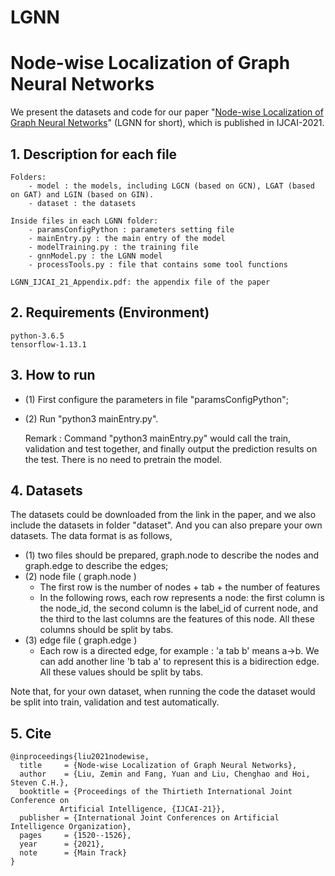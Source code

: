 # LGNN

# Node-wise Localization of Graph Neural Networks

We present the datasets and code for our paper "[Node-wise Localization of Graph Neural Networks](https://zemin-liu.github.io/papers/LGNN-IJCAI-21.pdf)" (LGNN for short), which is published in IJCAI-2021.


## 1. Description for each file

	Folders:
		- model : the models, including LGCN (based on GCN), LGAT (based on GAT) and LGIN (based on GIN).
		- dataset : the datasets
	
	Inside files in each LGNN folder:
		- paramsConfigPython : parameters setting file
		- mainEntry.py : the main entry of the model
		- modelTraining.py : the training file 
		- gnnModel.py : the LGNN model
		- processTools.py : file that contains some tool functions
	
	LGNN_IJCAI_21_Appendix.pdf: the appendix file of the paper
	
## 2. Requirements (Environment)

	python-3.6.5
	tensorflow-1.13.1

## 3. How to run

- (1) First configure the parameters in file "paramsConfigPython";
- (2) Run "python3 mainEntry.py".
	
	Remark : Command "python3 mainEntry.py" would call the train, validation and test together, and finally output the prediction results on the test. There is no need to pretrain the model.

## 4. Datasets

The datasets could be downloaded from the link in the paper, and we also include the datasets in folder "dataset".
And you can also prepare your own datasets. The data format is as follows,
- (1) two files should be prepared, graph.node to describe the nodes and graph.edge to describe the edges;
- (2) node file ( graph.node )
	- The first row is the number of nodes + tab + the number of features
	- In the following rows, each row represents a node: the first column is the node_id, the second column is the label_id of current node, and the third to the last columns are the features of this node. All these columns should be split by tabs.
- (3) edge file ( graph.edge )
	- Each row is a directed edge, for example : 'a tab b' means a->b. We can add another line 'b tab a' to represent this is a bidirection edge. All these values should be split by tabs.

Note that, for your own dataset, when running the code the dataset would be split into train, validation and test automatically.


## 5. Cite
	
	@inproceedings{liu2021nodewise,
	  title     = {Node-wise Localization of Graph Neural Networks},
	  author    = {Liu, Zemin and Fang, Yuan and Liu, Chenghao and Hoi, Steven C.H.},
	  booktitle = {Proceedings of the Thirtieth International Joint Conference on
		       Artificial Intelligence, {IJCAI-21}},
	  publisher = {International Joint Conferences on Artificial Intelligence Organization},
	  pages     = {1520--1526},
	  year      = {2021},
	  note      = {Main Track}
	}

			
